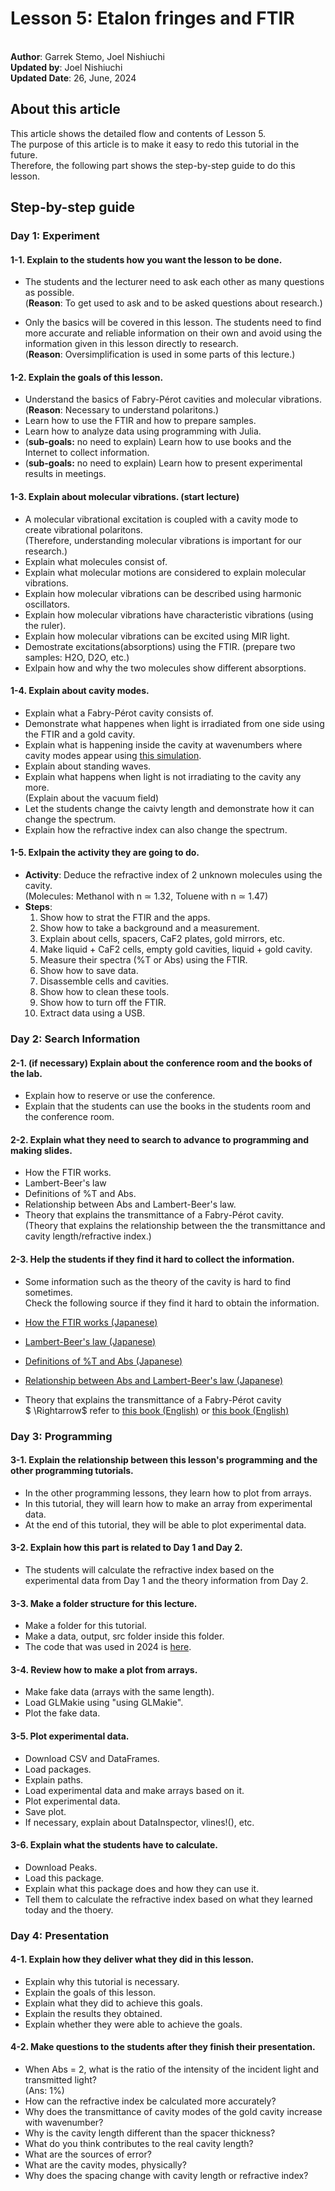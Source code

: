 # Lesson 5: Etalon fringes and FTIR
\
**Author**: Garrek Stemo, Joel Nishiuchi\
**Updated by**: Joel Nishiuchi\
**Updated Date**: 26, June, 2024


## About this article
This article shows the detailed flow and contents of Lesson 5.\
The purpose of this article is to make it easy to redo this tutorial in the future.\
Therefore, the following part shows the step-by-step guide to do this lesson.

 

## Step-by-step guide
### Day 1: Experiment
#### 1-1. Explain to the students how you want the lesson to be done.
- The students and the lecturer need to ask each other as many questions as possible.\
(**Reason**: To get used to ask and to be asked questions about research.)

- Only the basics will be covered in this lesson. The students need to find more accurate and reliable information on their own and avoid using the information given in this lesson directly to research.\
(**Reason**: Oversimplification is used in some parts of this lecture.)

#### 1-2. Explain the goals of this lesson.
- Understand the basics of Fabry-Pérot cavities and molecular vibrations.\
(**Reason**: Necessary to understand polaritons.)
- Learn how to use the FTIR and how to prepare samples.
- Learn how to analyze data using programming with Julia.
- (**sub-goals:** no need to explain) Learn how to use books and the Internet to collect information.
- (**sub-goals:** no need to explain) Learn how to present experimental results in meetings.

#### 1-3. Explain about molecular vibrations. (start lecture)
- A molecular vibrational excitation is coupled with a cavity mode to create vibrational polaritons.\
(Therefore, understanding molecular vibrations is important for our research.)
- Explain what molecules consist of.
- Explain what molecular motions are considered to explain molecular vibrations.
- Explain how molecular vibrations can be described using harmonic oscillators.
- Explain how molecular vibrations have characteristic vibrations (using the ruler).
- Explain how molecular vibrations can be excited using MIR light.
- Demostrate excitations(absorptions) using the FTIR. (prepare two samples: H2O, D2O, etc.)
- Exlpain how and why the two molecules show different absorptions.

#### 1-4. Explain about cavity modes.
- Explain what a Fabry-Pérot cavity consists of.
- Demonstrate what happenes when light is irradiated from one side using the FTIR and a gold cavity.
- Explain what is happening inside the cavity at wavenumbers where cavity modes appear using [this simulation](https://ccahilla.github.io/fabryperot.html).
- Explain about standing waves.
- Explain what happens when light is not irradiating to the cavity any more.\
(Explain about the vacuum field)
- Let the students change the caivty length and demonstrate how it can change the spectrum.
- Explain how the refractive index can also change the spectrum.

#### 1-5. Exlpain the activity they are going to do.
- **Activity**: Deduce the refractive index of 2 unknown molecules using the cavity.\
(Molecules: Methanol with n ≃ 1.32, Toluene with n ≃ 1.47)
- **Steps**:
    1. Show how to strat the FTIR and the apps.
    2. Show how to take a background and a measurement.
    3. Explain about cells, spacers, CaF2 plates, gold mirrors, etc.
    4. Make liquid + CaF2 cells, empty gold cavities, liquid + gold cavity.
    5. Measure their spectra (%T or Abs) using the FTIR.
    6. Show how to save data.
    7. Disassemble cells and cavities.
    8. Show how to clean these tools.
    9. Show how to turn off the FTIR.
    10. Extract data using a USB.



### Day 2: Search Information
#### 2-1. (if necessary) Explain about the conference room and the books of the lab.

- Explain how to reserve or use the conference.
- Explain that the students can use the books in the students room and the conference room.

#### 2-2. Explain what they need to search to advance to programming and making slides.
- How the FTIR works.
- Lambert-Beer's law
- Definitions of %T and Abs.
- Relationship between Abs and Lambert-Beer's law.
- Theory that explains the transmittance of a Fabry-Pérot cavity.\
(Theory that explains the relationship between the the transmittance and cavity length/refractive index.)

#### 2-3. Help the students if they find it hard to collect the information.
- Some information such as the theory of the cavity is hard to find sometimes.\
Check the following source if they find it hard to obtain the information.

- [How the FTIR works (Japanese)](https://www.hongo-m.co.jp/2014/01/30/%E3%82%84%E3%81%95%E3%81%97%E3%81%84ft-ir%E3%81%AE%E5%8E%9F%E7%90%86-2-%E5%85%89%E3%81%AE%E5%B9%B2%E6%B8%89-%E3%82%A4%E3%83%B3%E3%82%BF%E3%83%BC%E3%83%95%E3%82%A7%E3%83%AD%E3%82%B0%E3%83%A9%E3%83%A0-%E3%83%95%E3%83%BC%E3%83%AA%E3%82%A8%E5%A4%89%E6%8F%9B%E3%81%8A%E3%82%88%E3%81%B3%E3%82%B7%E3%83%B3%E3%82%B0%E3%83%AB%E3%83%93%E3%83%BC%E3%83%A0/)
- [Lambert-Beer's law (Japanese)](https://www.hongo-m.co.jp/2014/01/28/%E3%82%84%E3%81%95%E3%81%97%E3%81%84ftir%E3%81%AE%E5%8E%9F%E7%90%86-4-%E3%83%A9%E3%83%B3%E3%83%99%E3%83%AB%E3%83%88-%E3%83%99%E3%83%BC%E3%83%AB%E3%81%AE%E6%B3%95%E5%89%87%E3%81%A8%E5%90%B8%E5%85%89%E5%BA%A6%E3%82%B9%E3%83%9A%E3%82%AF%E3%83%88%E3%83%AB/)
- [Definitions of %T and Abs (Japanese)](https://www.hongo-m.co.jp/2014/01/29/%E3%82%84%E3%81%95%E3%81%97%E3%81%84ft-ir%E3%81%AE%E5%8E%9F%E7%90%86-3-%E3%82%B7%E3%83%B3%E3%82%B0%E3%83%AB%E3%83%93%E3%83%BC%E3%83%A0-%E3%83%90%E3%83%83%E3%82%AF%E3%82%B0%E3%83%A9%E3%82%A6%E3%83%B3%E3%83%89-%E3%82%B5%E3%83%B3%E3%83%97%E3%83%AB-%E9%80%8F%E9%81%8E%E7%8E%87-%E5%90%B8%E5%85%89%E5%BA%A6%E3%82%B9%E3%83%9A%E3%82%AF%E3%83%88%E3%83%AB/)
- [Relationship between Abs and Lambert-Beer's law (Japanese)](https://www.hongo-m.co.jp/2014/01/28/%E3%82%84%E3%81%95%E3%81%97%E3%81%84ftir%E3%81%AE%E5%8E%9F%E7%90%86-4-%E3%83%A9%E3%83%B3%E3%83%99%E3%83%AB%E3%83%88-%E3%83%99%E3%83%BC%E3%83%AB%E3%81%AE%E6%B3%95%E5%89%87%E3%81%A8%E5%90%B8%E5%85%89%E5%BA%A6%E3%82%B9%E3%83%9A%E3%82%AF%E3%83%88%E3%83%AB/)
- Theory that explains the transmittance of a Fabry-Pérot cavity\
  $ \Rightarrow$ refer to [this book (English)](https://www.wiley.com/en-us/Optical+Waves+in+Layered+Media-p-9780471731924) or [this book (English)](https://global.oup.com/academic/product/quantum-optics-9780198566731?cc=jp&lang=en&)




### Day 3: Programming
#### 3-1. Explain the relationship between this lesson's programming and the other programming tutorials.
- In the other programming lessons, they learn how to plot from arrays.
- In this tutorial, they will learn how to make an array from experimental data.
- At the end of this tutorial, they will be able to plot experimental data.


#### 3-2. Explain how this part is related to Day 1 and Day 2.
- The students will calculate the refractive index based on the experimental data from Day 1 and the theory information from Day 2.

#### 3-3. Make a folder structure for this lecture.
- Make a folder for this tutorial.
- Make a data, output, src folder inside this folder.
- The code that was used in 2024 is [here](https://github.com/Nishiuchi21/Tutorial_for_new_students_2024__code_for_FTIR_data).

#### 3-4. Review how to make a plot from arrays.
- Make fake data (arrays with the same length).
- Load GLMakie using "using GLMakie".
- Plot the fake data.


#### 3-5. Plot experimental data.
- Download CSV and DataFrames.
- Load packages.
- Explain paths.
- Load experimental data and make arrays based on it.
- Plot experimental data.
- Save plot.
- If necessary, explain about DataInspector, vlines!(), etc.

#### 3-6. Explain what the students have to calculate.
- Download Peaks.
- Load this package.
- Explain what this package does and how they can use it.
- Tell them to calculate the refractive index based on what they learned today and the thoery.



### Day 4: Presentation
#### 4-1. Explain how they deliver what they did in this lesson.
- Explain why this tutorial is necessary.
- Explain the goals of this lesson.
- Explain what they did to achieve this goals.
- Explain the results they obtained.
- Explain whether they were able to achieve the goals.


#### 4-2. Make questions to the students after they finish their presentation.
- When Abs = 2, what is the ratio of the intensity of the incident light and transmitted light?\
(Ans: 1%)
- How can the refractive index be calculated more accurately?
- Why does the transmittance of cavity modes of the gold cavity increase with wavenumber?
- Why is the cavity length different than the spacer thickness?
- What do you think contributes to the real cavity length?
- What are the sources of error?
- What are the cavity modes, physically?
- Why does the spacing change with cavity length or refractive index?




